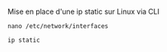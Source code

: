 Mise en place d'une ip static sur Linux via CLI


```
nano /etc/network/interfaces
```
```ip static```
